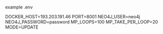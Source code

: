 example .env

DOCKER_HOST=193.203.191.46
PORT=8001
NEO4J_USER=neo4j
NEO4J_PASSWORD=password
MP_LOOPS=100
MP_TAKE_PER_LOOP=20
MODE=UPDATE